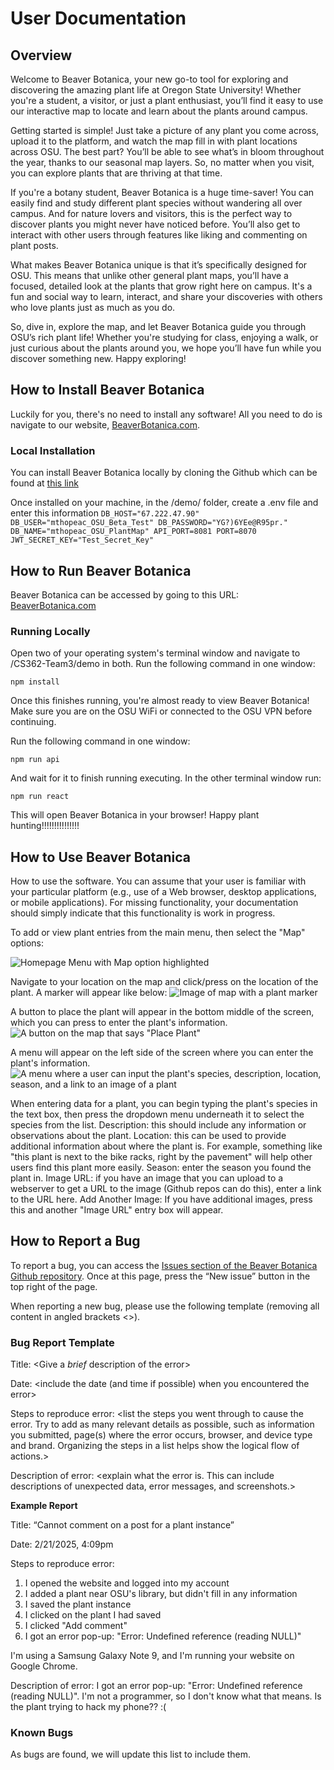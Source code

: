 # User Documentation

## Overview 
Welcome to Beaver Botanica, your new go-to tool for exploring and discovering the amazing plant life at Oregon State University! Whether you're a student, a visitor, or just a plant enthusiast, you’ll find it easy to use our interactive map to locate and learn about the plants around campus.

Getting started is simple! Just take a picture of any plant you come across, upload it to the platform, and watch the map fill in with plant locations across OSU. The best part? You’ll be able to see what’s in bloom throughout the year, thanks to our seasonal map layers. So, no matter when you visit, you can explore plants that are thriving at that time.

If you're a botany student, Beaver Botanica is a huge time-saver! You can easily find and study different plant species without wandering all over campus. And for nature lovers and visitors, this is the perfect way to discover plants you might never have noticed before. You’ll also get to interact with other users through features like liking and commenting on plant posts.

What makes Beaver Botanica unique is that it’s specifically designed for OSU. This means that unlike other general plant maps, you’ll have a focused, detailed look at the plants that grow right here on campus. It's a fun and social way to learn, interact, and share your discoveries with others who love plants just as much as you do.

So, dive in, explore the map, and let Beaver Botanica guide you through OSU’s rich plant life! Whether you're studying for class, enjoying a walk, or just curious about the plants around you, we hope you’ll have fun while you discover something new. Happy exploring!


## How to Install Beaver Botanica
Luckily for you, there's no need to install any software! All you need to do is navigate to our website, [BeaverBotanica.com](http://flip2.engr.oregonstate.edu:8070/map).


### Local Installation
You can install Beaver Botanica locally by cloning the Github which can be found at [this link](https://github.com/Flameis/CS362-Team3/tree/main)

Once installed on your machine, in the /demo/ folder, create a .env file and enter this information
    ```
    DB_HOST="67.222.47.90"
    DB_USER="mthopeac_OSU_Beta_Test"
    DB_PASSWORD="YG?)6YEe@R95pr."
    DB_NAME="mthopeac_OSU_PlantMap"
    API_PORT=8081
    PORT=8070
    JWT_SECRET_KEY="Test_Secret_Key"
    ```

## How to Run Beaver Botanica

Beaver Botanica can be accessed by going to this URL: [BeaverBotanica.com](http://flip2.engr.oregonstate.edu:8070/map)


### Running Locally
Open two of your operating system's terminal window and navigate to <parent-path>/CS362-Team3/demo in both. 
Run the following command in one window:

```npm install```

Once this finishes running, you're almost ready to view Beaver Botanica! Make sure you are on the OSU WiFi or connected to the OSU VPN before continuing.

Run the following command in one window:

```npm run api```

And wait for it to finish running executing.
In the other terminal window run:

```npm run react```

This will open Beaver Botanica in your browser! Happy plant hunting!!!!!!!!!!!!!!!

## How to Use Beaver Botanica
How to use the software. You can assume that your user is familiar with your particular platform (e.g., use of a Web browser, desktop applications, or mobile applications). For missing functionality, your documentation should simply indicate that this functionality is work in progress.

<Work in progress>
To add or view plant entries from the main menu, then select the "Map" options:

![Homepage Menu with Map option highlighted](https://github.com/Flameis/CS362-Team3/blob/main/project-docs/images/map_option.png?raw=true)

Navigate to your location on the map and click/press on the location of the plant. A marker will appear like below:
![Image of map with a plant marker](https://github.com/Flameis/CS362-Team3/blob/main/project-docs/images/example_marker.png?raw=true)

A button to place the plant will appear in the bottom middle of the screen, which you can press to enter the plant's information.
![A button on the map that says "Place Plant"](https://github.com/Flameis/CS362-Team3/blob/main/project-docs/images/place_plant_button.png?raw=true)

A menu will appear on the left side of the screen where you can enter the plant's information.
![A menu where a user can input the plant's species, description, location, season, and a link to an image of a plant](https://github.com/Flameis/CS362-Team3/blob/main/project-docs/images/plant_info_menu.png?raw=true)

When entering data for a plant, you can begin typing the plant's species in the text box, then press the dropdown menu underneath it to select the species from the list. 
Description: this should include any information or observations about the plant.
Location: this can be used to provide additional information about where the plant is. For example, something like "this plant is next to the bike racks, right by the pavement" will help other users find this plant more easily.
Season: enter the season you found the plant in.
Image URL: if you have an image that you can upload to a webserver to get a URL to the image (Github repos can do this), enter a link to the URL here.
Add Another Image: If you have additional images, press this and another "Image URL" entry box will appear.


## How to Report a Bug
To report a bug, you can access the [Issues section of the Beaver Botanica Github repository](https://github.com/Flameis/CS362-Team3/issues). Once at this page, press the “New issue” button in the top right of the page. 

When reporting a new bug, please use the following template (removing all content in angled brackets <>).

### Bug Report Template
Title: <Give a *brief* description of the error>

Date: <include the date (and time if possible) when you encountered the error>

Steps to reproduce error: <list the steps you went through to cause the error. Try to add as many relevant details as possible, such as information you submitted, page(s) where the error occurs, browser, and device type and brand. Organizing the steps in a list helps show the logical flow of actions.>

Description of error: <explain what the error is. This can include descriptions of unexpected data, error messages, and screenshots.>

**Example Report**

Title: “Cannot comment on a post for a plant instance”

Date: 2/21/2025, 4:09pm

Steps to reproduce error: 

1. I opened the website and logged into my account
2. I added a plant near OSU's library, but didn't fill in any information
3. I saved the plant instance
4. I clicked on the plant I had saved
5. I clicked "Add comment"
6. I got an error pop-up: "Error: Undefined reference (reading NULL)"

I'm using a Samsung Galaxy Note 9, and I'm running your website on Google Chrome.

Description of error: I got an error pop-up: "Error: Undefined reference (reading NULL)". I'm not a programmer, so I don't know what that means. Is the plant trying to hack my phone?? :(

### Known Bugs
As bugs are found, we will update this list to include them.
